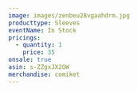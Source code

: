 ```yaml
---
image: images/zenbeu28vgaahdrm.jpg
producttype: Sleeves
eventName: In Stock
pricings:
  - quantity: 1
    price: 35
onsale: true
asin: s-ZZgxJX2GW
merchandise: comiket
---
```


